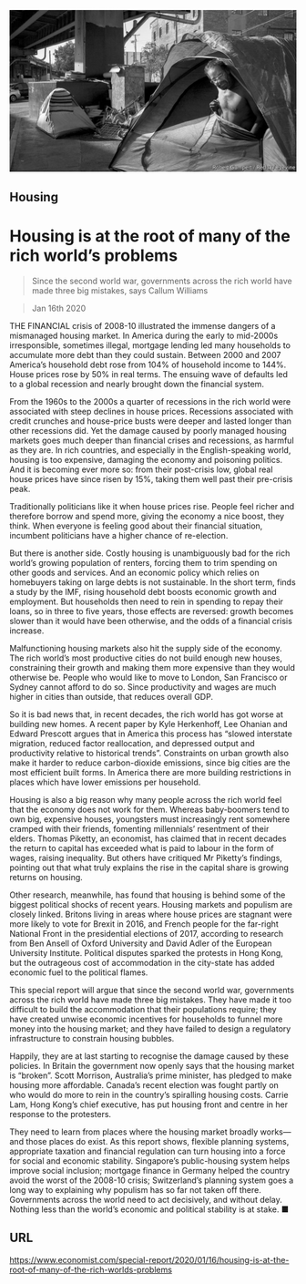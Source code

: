 ![](./images/20200118_SRP075_0.jpg)

## Housing

# Housing is at the root of many of the rich world’s problems

> Since the second world war, governments across the rich world have made three big mistakes, says Callum Williams

> Jan 16th 2020

THE FINANCIAL crisis of 2008-10 illustrated the immense dangers of a mismanaged housing market. In America during the early to mid-2000s irresponsible, sometimes illegal, mortgage lending led many households to accumulate more debt than they could sustain. Between 2000 and 2007 America’s household debt rose from 104% of household income to 144%. House prices rose by 50% in real terms. The ensuing wave of defaults led to a global recession and nearly brought down the financial system.

From the 1960s to the 2000s a quarter of recessions in the rich world were associated with steep declines in house prices. Recessions associated with credit crunches and house-price busts were deeper and lasted longer than other recessions did. Yet the damage caused by poorly managed housing markets goes much deeper than financial crises and recessions, as harmful as they are. In rich countries, and especially in the English-speaking world, housing is too expensive, damaging the economy and poisoning politics. And it is becoming ever more so: from their post-crisis low, global real house prices have since risen by 15%, taking them well past their pre-crisis peak.

Traditionally politicians like it when house prices rise. People feel richer and therefore borrow and spend more, giving the economy a nice boost, they think. When everyone is feeling good about their financial situation, incumbent politicians have a higher chance of re-election.

But there is another side. Costly housing is unambiguously bad for the rich world’s growing population of renters, forcing them to trim spending on other goods and services. And an economic policy which relies on homebuyers taking on large debts is not sustainable. In the short term, finds a study by the IMF, rising household debt boosts economic growth and employment. But households then need to rein in spending to repay their loans, so in three to five years, those effects are reversed: growth becomes slower than it would have been otherwise, and the odds of a financial crisis increase.

Malfunctioning housing markets also hit the supply side of the economy. The rich world’s most productive cities do not build enough new houses, constraining their growth and making them more expensive than they would otherwise be. People who would like to move to London, San Francisco or Sydney cannot afford to do so. Since productivity and wages are much higher in cities than outside, that reduces overall GDP.

So it is bad news that, in recent decades, the rich world has got worse at building new homes. A recent paper by Kyle Herkenhoff, Lee Ohanian and Edward Prescott argues that in America this process has “slowed interstate migration, reduced factor reallocation, and depressed output and productivity relative to historical trends”. Constraints on urban growth also make it harder to reduce carbon-dioxide emissions, since big cities are the most efficient built forms. In America there are more building restrictions in places which have lower emissions per household.

Housing is also a big reason why many people across the rich world feel that the economy does not work for them. Whereas baby-boomers tend to own big, expensive houses, youngsters must increasingly rent somewhere cramped with their friends, fomenting millennials’ resentment of their elders. Thomas Piketty, an economist, has claimed that in recent decades the return to capital has exceeded what is paid to labour in the form of wages, raising inequality. But others have critiqued Mr Piketty’s findings, pointing out that what truly explains the rise in the capital share is growing returns on housing.

Other research, meanwhile, has found that housing is behind some of the biggest political shocks of recent years. Housing markets and populism are closely linked. Britons living in areas where house prices are stagnant were more likely to vote for Brexit in 2016, and French people for the far-right National Front in the presidential elections of 2017, according to research from Ben Ansell of Oxford University and David Adler of the European University Institute. Political disputes sparked the protests in Hong Kong, but the outrageous cost of accommodation in the city-state has added economic fuel to the political flames.



This special report will argue that since the second world war, governments across the rich world have made three big mistakes. They have made it too difficult to build the accommodation that their populations require; they have created unwise economic incentives for households to funnel more money into the housing market; and they have failed to design a regulatory infrastructure to constrain housing bubbles.

Happily, they are at last starting to recognise the damage caused by these policies. In Britain the government now openly says that the housing market is “broken”. Scott Morrison, Australia’s prime minister, has pledged to make housing more affordable. Canada’s recent election was fought partly on who would do more to rein in the country’s spiralling housing costs. Carrie Lam, Hong Kong’s chief executive, has put housing front and centre in her response to the protesters.

They need to learn from places where the housing market broadly works—and those places do exist. As this report shows, flexible planning systems, appropriate taxation and financial regulation can turn housing into a force for social and economic stability. Singapore’s public-housing system helps improve social inclusion; mortgage finance in Germany helped the country avoid the worst of the 2008-10 crisis; Switzerland’s planning system goes a long way to explaining why populism has so far not taken off there. Governments across the world need to act decisively, and without delay. Nothing less than the world’s economic and political stability is at stake. ■

## URL

https://www.economist.com/special-report/2020/01/16/housing-is-at-the-root-of-many-of-the-rich-worlds-problems
